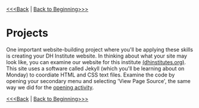 [<<<Back](resource.md) | [Back to Beginning>>>](../README.md)

# Projects

One important website-building project where you'll be applying these skills is creating your DH Institute website. In thinking about what your site may look like, you can examine our website for this institute [(dhinstitutes.org)](http://dhinstitutes.org/). This site uses a software called Jekyll (which you'll be learning about on Monday) to coordiate HTML and CSS text files. Examine the code by opening your secondary menu and selecting 'View Page Source', the same way we did for the [opening activity](opening_activity.md). 

[<<<Back](resource.md) | [Back to Beginning>>>](../README.md)